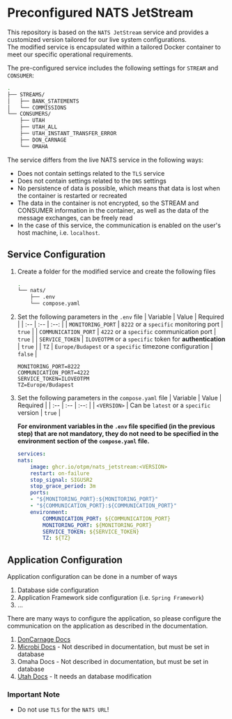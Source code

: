 # Preconfigured NATS JetStream

This repository is based on the `NATS JetStream` service and provides a customized version tailored for our live system configurations.\
The modified service is encapsulated within a tailored Docker container to meet our specific operational requirements.

The pre-configured service includes the following settings for `STREAM` and `CONSUMER`:
```bash
.
├── STREAMS/
│   ├── BANK_STATEMENTS
│   └── COMMISSIONS
└── CONSUMERS/
    ├── UTAH
    ├── UTAH_ALL
    ├── UTAH_INSTANT_TRANSFER_ERROR
    ├── DON_CARNAGE
    └── OMAHA
```

The service differs from the live NATS service in the following ways:
* Does not contain settings related to the `TLS` service
* Does not contain settings related to the `DNS` settings
* No persistence of data is possible, which means that data is lost when the container is restarted or recreated
* The data in the container is not encrypted, so the STREAM and CONSUMER information in the container, as well as the data of the message exchanges, can be freely read
* In the case of this service, the communication is enabled on the user's host machine, i.e. `localhost`.

## Service Configuration

1. Create a folder for the modified service and create the following files
    ```bash
    .
    └── nats/
        ├── .env
        └── compose.yaml
    ```
2. Set the following parameters in the `.env` file
    | Variable | Value | Required |
    | :-- | :-- | :--: |
    | `MONITORING_PORT` | `8222` or a `specific` monitoring port | `true` |
    | `COMMUNICATION_PORT` | `4222` or a `specific` communication port | `true` |
    | `SERVICE_TOKEN` | `ILOVEOTPM` or a `specific` token for **authentication**  | `true` |
    | `TZ` | `Europe/Budapest` or a `specific` timezone configuration | `false` |
    ```properties
    MONITORING_PORT=8222
    COMMUNICATION_PORT=4222
    SERVICE_TOKEN=ILOVEOTPM
    TZ=Europe/Budapest
    ```
3. Set the following parameters in the `compose.yaml` file
    | Variable | Value | Required |
    | :-- | :-- | :--: |
    | `<VERSION>` | Can be `latest` or a `specific` version | `true` |
    
    **For environment variables in the `.env` file specified (in the previous step) that are not mandatory, they do not need to be specified in the environment section of the `compose.yaml` file.**
    ```yaml
    services:
    nats:
        image: ghcr.io/otpm/nats_jetstream:<VERSION>
        restart: on-failure
        stop_signal: SIGUSR2
        stop_grace_period: 3m
        ports:
        - "${MONITORING_PORT}:${MONITORING_PORT}"
        - "${COMMUNICATION_PORT}:${COMMUNICATION_PORT}"
        environment:
            COMMUNICATION_PORT: ${COMMUNICATION_PORT}
            MONITORING_PORT: ${MONITORING_PORT}
            SERVICE_TOKEN: ${SERVICE_TOKEN}
            TZ: ${TZ}
    ```

## Application Configuration

Application configuration can be done in a number of ways
1. Database side configuration
2. Application Framework side configuration (i.e. `Spring Framework`)
3. ...

There are many ways to configure the application, so please configure the communication on the application as described in the documentation.
1. [DonCarnage Docs](https://github.com/otpm/overlord-doncarnage?tab=readme-ov-file#nats-jetstream-konfigur%C3%A1l%C3%A1sa)
2. [Microbi Docs](https://gitlab.intra.otpmobil.com/tools/mikrobi#queue-konfigur%C3%A1l%C3%A1sa) - Not described in documentation, but must be set in database
3. Omaha Docs - Not described in documentation, but must be set in database
4. [Utah Docs](https://gitlab.intra.otpmobil.com/overlord/utah/-/blob/develop/README.md) - It needs an database modification

### Important Note
* Do not use `TLS` for the `NATS URL`!
